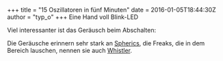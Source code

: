 +++
title = "15 Oszillatoren in fünf Minuten"
date = 2016-01-05T18:44:30Z
author = "typ_o"
+++
Eine Hand voll Blink-LED  

  
Viel interessanter ist das Geräusch beim Abschalten:  

  
Die Geräusche erinnern sehr stark an
[Spherics](https://de.wikipedia.org/wiki/Sferics), die Freaks, die in
dem Bereich lauschen, nennen sie auch
[Whistler](http://www.astrosurf.com/luxorion/audiofiles-geomagnetosphere.htm).
